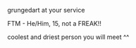 grungedart at your service

FTM - He/Him, 15, not a FREAK!!

coolest and driest person you will meet ^^
<!---
grungedart/grungedart is a ✨ special ✨ repository because its `README.md` (this file) appears on your GitHub profile.
You can click the Preview link to take a look at your changes.
--->
